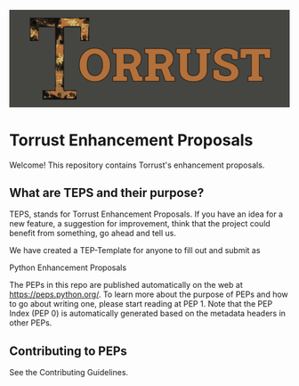 ![Torrust Organization Header Image](img/2022_06_27-Torrust_Org_Title.png)

# Torrust Enhancement Proposals

Welcome!
This repository contains Torrust's enhancement proposals.

## What are TEPS and their purpose?

TEPS, stands for Torrust Enhancement Proposals. If you have an idea for a new feature, a suggestion for improvement, think that the project could benefit from something, go ahead and tell us.

We have created a TEP-Template for anyone to fill out and submit as

Python Enhancement Proposals

The PEPs in this repo are published automatically on the web at https://peps.python.org/. To learn more about the purpose of PEPs and how to go about writing one, please start reading at PEP 1. Note that the PEP Index (PEP 0) is automatically generated based on the metadata headers in other PEPs.

## Contributing to PEPs

See the Contributing Guidelines.